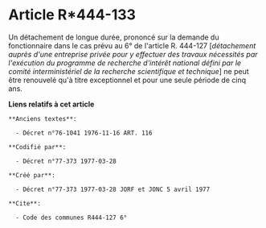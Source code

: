# Article R*444-133

Un détachement de longue durée, prononcé sur la demande du fonctionnaire dans le cas prévu au 6° de l'article R. 444-127
[*détachement auprès d'une entreprise privée pour y effectuer des travaux nécessités par l'exécution du programme de
recherche d'intérêt national défini par le comité interministériel de la recherche scientifique et technique*] ne peut être
renouvelé qu'à titre exceptionnel et pour une seule période de cinq ans.

**Liens relatifs à cet article**

	**Anciens textes**:

	  - Décret n°76-1041 1976-11-16 ART. 116

	**Codifié par**:

	  - Décret n°77-373 1977-03-28

	**Créé par**:

	  - Décret n°77-373 1977-03-28 JORF et JONC 5 avril 1977

	**Cite**:

	  - Code des communes R444-127 6°
